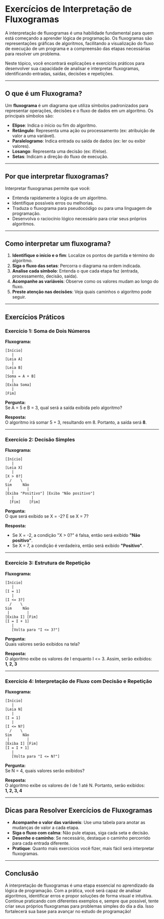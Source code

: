 # Exercícios de Interpretação de Fluxogramas

A interpretação de fluxogramas é uma habilidade fundamental para quem está começando a aprender lógica de programação. Os fluxogramas são representações gráficas de algoritmos, facilitando a visualização do fluxo de execução de um programa e a compreensão das etapas necessárias para resolver um problema.

Neste tópico, você encontrará explicações e exercícios práticos para desenvolver sua capacidade de analisar e interpretar fluxogramas, identificando entradas, saídas, decisões e repetições.

---

## O que é um Fluxograma?

Um **fluxograma** é um diagrama que utiliza símbolos padronizados para representar operações, decisões e o fluxo de dados em um algoritmo. Os principais símbolos são:

- **Elipse**: Indica o início ou fim do algoritmo.
- **Retângulo**: Representa uma ação ou processamento (ex: atribuição de valor a uma variável).
- **Paralelogramo**: Indica entrada ou saída de dados (ex: ler ou exibir valores).
- **Losango**: Representa uma decisão (ex: if/else).
- **Setas**: Indicam a direção do fluxo de execução.

---

## Por que interpretar fluxogramas?

Interpretar fluxogramas permite que você:

- Entenda rapidamente a lógica de um algoritmo.
- Identifique possíveis erros ou melhorias.
- Traduza o fluxograma para pseudocódigo ou para uma linguagem de programação.
- Desenvolva o raciocínio lógico necessário para criar seus próprios algoritmos.

---

## Como interpretar um fluxograma?

1. **Identifique o início e o fim**: Localize os pontos de partida e término do algoritmo.
2. **Siga o fluxo das setas**: Percorra o diagrama na ordem indicada.
3. **Analise cada símbolo**: Entenda o que cada etapa faz (entrada, processamento, decisão, saída).
4. **Acompanhe as variáveis**: Observe como os valores mudam ao longo do fluxo.
5. **Preste atenção nas decisões**: Veja quais caminhos o algoritmo pode seguir.

---

## Exercícios Práticos

### Exercício 1: Soma de Dois Números

**Fluxograma:**

```
[Início]
   |
[Leia A]
   |
[Leia B]
   |
[Soma = A + B]
   |
[Exiba Soma]
   |
[Fim]
```

**Pergunta:**  
Se A = 5 e B = 3, qual será a saída exibida pelo algoritmo?

**Resposta:**  
O algoritmo irá somar 5 + 3, resultando em 8. Portanto, a saída será **8**.

---

### Exercício 2: Decisão Simples

**Fluxograma:**

```
[Início]
   |
[Leia X]
   |
[X > 0?]
  /    \
Sim     Não
 |        |
[Exiba "Positivo"] [Exiba "Não positivo"]
   |        |
  [Fim]    [Fim]
```

**Pergunta:**  
O que será exibido se X = -2? E se X = 7?

**Resposta:**  
- Se X = -2, a condição "X > 0?" é falsa, então será exibido **"Não positivo"**.
- Se X = 7, a condição é verdadeira, então será exibido **"Positivo"**.

---

### Exercício 3: Estrutura de Repetição

**Fluxograma:**

```
[Início]
   |
[I = 1]
   |
[I <= 3?]
  /    \
Sim     Não
 |        |
[Exiba I] [Fim]
[I = I + 1]
   |
   [Volta para "I <= 3?"]
```

**Pergunta:**  
Quais valores serão exibidos na tela?

**Resposta:**  
O algoritmo exibe os valores de I enquanto I <= 3. Assim, serão exibidos:  
**1, 2, 3**

---

### Exercício 4: Interpretação de Fluxo com Decisão e Repetição

**Fluxograma:**

```
[Início]
   |
[Leia N]
   |
[I = 1]
   |
[I <= N?]
  /    \
Sim     Não
 |        |
[Exiba I] [Fim]
[I = I + 1]
   |
   [Volta para "I <= N?"]
```

**Pergunta:**  
Se N = 4, quais valores serão exibidos?

**Resposta:**  
O algoritmo exibe os valores de I de 1 até N. Portanto, serão exibidos:  
**1, 2, 3, 4**

---

## Dicas para Resolver Exercícios de Fluxogramas

- **Acompanhe o valor das variáveis**: Use uma tabela para anotar as mudanças de valor a cada etapa.
- **Siga o fluxo com calma**: Não pule etapas, siga cada seta e decisão.
- **Desenhe o caminho**: Se necessário, destaque o caminho percorrido para cada entrada diferente.
- **Pratique**: Quanto mais exercícios você fizer, mais fácil será interpretar fluxogramas.

---

## Conclusão

A interpretação de fluxogramas é uma etapa essencial no aprendizado da lógica de programação. Com a prática, você será capaz de analisar algoritmos, identificar erros e propor soluções de forma visual e intuitiva. Continue praticando com diferentes exemplos e, sempre que possível, tente criar seus próprios fluxogramas para problemas simples do dia a dia. Isso fortalecerá sua base para avançar no estudo de programação!